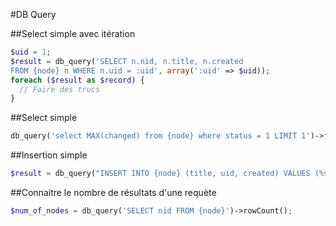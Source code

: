 #DB Query

##Select simple avec itération
```php
$uid = 1;
$result = db_query('SELECT n.nid, n.title, n.created
FROM {node} n WHERE n.uid = :uid', array(':uid' => $uid));
foreach ($result as $record) {
  // Faire des trucs
} 
```

##Select simple
```php
db_query('select MAX(changed) from {node} where status = 1 LIMIT 1')->fetchField();
```

##Insertion simple
```php
$result = db_query("INSERT INTO {node} (title, uid, created) VALUES (%s, %d, %d)", 'Example', 1, time());
```

##Connaitre le nombre de résultats d'une requète
```php
$num_of_nodes = db_query('SELECT nid FROM {node}')->rowCount(); 
```
